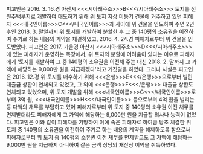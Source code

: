피고인은 2016. 3. 16.경 아산시 <<<시아래주소>>>B<<</시아래주소>>> 토지를 전원주택부지로 개발하여 매도하기 위해 위 토지 지상 미등기 건물에 거주하고 있던 피해자 <<<내국인이름>>>C<<</내국인이름>>>과 사이에 위 건물을 인도하여 주면 2년 후인 2018. 3. 말일까지 위 토지를 개발하여 분할한 후 그 중 140평의 소유권을 이전하여 주기로 하는 내용의 계약을 체결하였고, 2016. 4. 24.경 피해자로부터 위 건물을 인도받았다.
피고인은 2017. 가을경 아산시 <<<시아래주소>>>D<<</시아래주소>>>에 있는 피해자가 운영하는 목장에서, 위 토지의 분할에 어려움이 있다는 이유로 피해자에게 ‘토지를 개발하여 그 중 140평의 소유권을 이전해 주는 대신 2018. 2. 말까지 그 가액에 해당하는 9,000만 원을 지급하겠다'라고 거짓말을 하였다. 그러나 사실은 피고인은 2016. 12.경 위 토지를 매수하기 위해 <<<은행>>>E<<</은행>>>으로부터 빌린 대출금 상환이 연체되고 있었고, 그 외에 <<<은행>>>F<<</은행>>> 대출금 상환도 연체되고 있었으며, 위 토지 개발을 위해 <<<내국인이름>>>G<<</내국인이름>>>로부터 3억 원, <<<내국인이름>>>H<<</내국인이름>>> 등으로부터 4억 원을 빌리는 등 다액의 채무를 부담하고 있어 피해자로부터 위 토지 중 140평의 소유권 이전 채무를 면제받더라도 피해자에게 그 가액에 해당하는 9,000만 원을 지급할 의사나 능력이 없었다.
피고인은 이와 같이 피해자를 기망하여 이에 속은 피해자로 하여금 당초 체결한 위 토지 중 140평의 소유권을 이전하여 주기로 하는 내용의 계약을 해제하도록 함으로써 피해자로부터 위 토지 중 140평의 소유권 이전 채무를 면제받고도 그 가액에 해당하는 9,000만 원을 지급하지 아니하여 같은 금액 상당의 재산상 이익을 취득하였다.